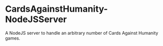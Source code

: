 # CardsAgainstHumanity-NodeJSServer
 A NodeJS server to handle an arbitrary number of Cards Against Humanity games.
